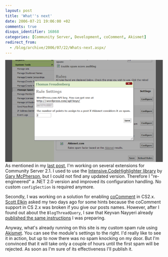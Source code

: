 ```yaml
---
layout: post
title: 'What''s next'
date: 2006-07-21 19:06:00 +02
comments: true
disqus_identifier: 16868
categories: [Community Server, Development, coComment, Akismet]
redirect_from:
  - /blog/archive/2006/07/22/Whats-next.aspx/
---
```


![](/files/archive/akismet.png)As mentioned in my [last post](/archive/2006/07/21/upgraded-to-community-server-2-1-beta-1/), I'm working on several extensions for Community Server 2.1. I used to use the [Intensive.CodeHighlighter library](http://communityserver.org/files/folders/add-ons/entry499284.aspx) by [Gary McPherson](http://intensivedesign.co.uk/), but I could not find any updated version. Therefore I "re-engineered" a .NET 2.0 version and improved its configuration handling. No custom `configSection` is required anymore.

Secondly, I was working on a solution for enabling [coComment](http://www.cocomment.com/) in CS2.x. [Scott Elkin](http://www.scottelkin.com) asked my two days ago for some hints because the coComment support in CS 2.x was broken if you give our posts names. However, after I found out about the `BlogThreadQuery`, I saw that Keyvan Nayyeri already [published the same instructions](http://nayyeri.net/archive/2006/07/21/Adding-CoComment-support-to-Community-Server-2.1.aspx) I was preparing.

Anyway, what's already running on this site is my custom spam rule using [Akismet](http://akismet.com/). You can see the module's settings to the right. I'd really like to see it in action, but up to now there was no spam knocking on my door. But I'm convinced that it will take only a couple of hours until the first spam will be rejected. As soon as I'm sure of its effectiveness I'll publish it.